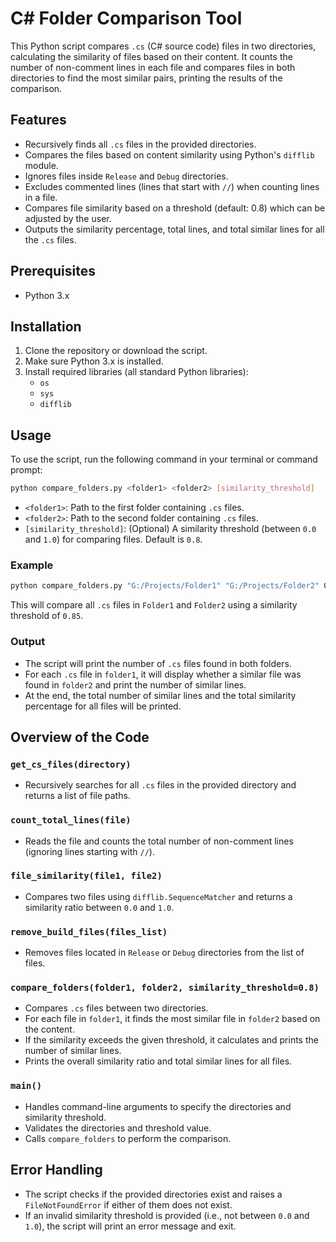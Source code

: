 # C# Folder Comparison Tool

This Python script compares `.cs` (C# source code) files in two directories, calculating the similarity of files based on their content. It counts the number of non-comment lines in each file and compares files in both directories to find the most similar pairs, printing the results of the comparison.

## Features

- Recursively finds all `.cs` files in the provided directories.
- Compares the files based on content similarity using Python's `difflib` module.
- Ignores files inside `Release` and `Debug` directories.
- Excludes commented lines (lines that start with `//`) when counting lines in a file.
- Compares file similarity based on a threshold (default: 0.8) which can be adjusted by the user.
- Outputs the similarity percentage, total lines, and total similar lines for all the `.cs` files.

## Prerequisites

- Python 3.x

## Installation

1. Clone the repository or download the script.
2. Make sure Python 3.x is installed.
3. Install required libraries (all standard Python libraries):
    - `os`
    - `sys`
    - `difflib`

## Usage

To use the script, run the following command in your terminal or command prompt:

```bash
python compare_folders.py <folder1> <folder2> [similarity_threshold]
```

- `<folder1>`: Path to the first folder containing `.cs` files.
- `<folder2>`: Path to the second folder containing `.cs` files.
- `[similarity_threshold]`: (Optional) A similarity threshold (between `0.0` and `1.0`) for comparing files. Default is `0.8`.

### Example

```bash
python compare_folders.py "G:/Projects/Folder1" "G:/Projects/Folder2" 0.85
```

This will compare all `.cs` files in `Folder1` and `Folder2` using a similarity threshold of `0.85`.

### Output

- The script will print the number of `.cs` files found in both folders.
- For each `.cs` file in `folder1`, it will display whether a similar file was found in `folder2` and print the number of similar lines.
- At the end, the total number of similar lines and the total similarity percentage for all files will be printed.

## Overview of the Code

### `get_cs_files(directory)`

- Recursively searches for all `.cs` files in the provided directory and returns a list of file paths.

### `count_total_lines(file)`

- Reads the file and counts the total number of non-comment lines (ignoring lines starting with `//`).

### `file_similarity(file1, file2)`

- Compares two files using `difflib.SequenceMatcher` and returns a similarity ratio between `0.0` and `1.0`.

### `remove_build_files(files_list)`

- Removes files located in `Release` or `Debug` directories from the list of files.

### `compare_folders(folder1, folder2, similarity_threshold=0.8)`

- Compares `.cs` files between two directories.
- For each file in `folder1`, it finds the most similar file in `folder2` based on the content.
- If the similarity exceeds the given threshold, it calculates and prints the number of similar lines.
- Prints the overall similarity ratio and total similar lines for all files.

### `main()`

- Handles command-line arguments to specify the directories and similarity threshold.
- Validates the directories and threshold value.
- Calls `compare_folders` to perform the comparison.

## Error Handling

- The script checks if the provided directories exist and raises a `FileNotFoundError` if either of them does not exist.
- If an invalid similarity threshold is provided (i.e., not between `0.0` and `1.0`), the script will print an error message and exit.
